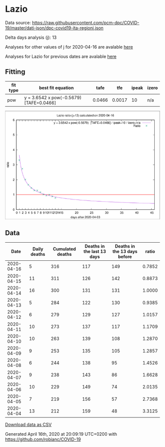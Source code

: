 # Lazio

Data source: https://raw.githubusercontent.com/pcm-dpc/COVID-19/master/dati-json/dpc-covid19-ita-regioni.json

Delta days analysis (j): 13

Analyses for other values of j for 2020-04-16 are avalable [here](../2020-04-16/README.md)

Analyses for Lazio for previous dates are avalable [here](../README.md)

## Fitting 
|fit type|best fit equation|tafe|tfe|ipeak|izero|
|-------|-----|--------|------|---|---|
|pow|y = 3.6542 x pow(-0.5679)  [TAFE=0.0466]|0.0466|0.0017|10|n/a|

![Plot](COVID-19_lazio_j13_2020-04-16.png)

## Data
|Date|Daily deaths|Cumulated deaths|Deaths in the last 13 days|Deaths in the 13 days before|ratio|
|----|----------|-----------|-------|--------------------|-----|
|2020-04-16|5|316|117|149|0.7852|
|2020-04-15|11|311|126|142|0.8873|
|2020-04-14|16|300|131|131|1.0000|
|2020-04-13|5|284|122|130|0.9385|
|2020-04-12|6|279|129|127|1.0157|
|2020-04-11|10|273|137|117|1.1709|
|2020-04-10|10|263|139|108|1.2870|
|2020-04-09|9|253|135|105|1.2857|
|2020-04-08|6|244|138|95|1.4526|
|2020-04-07|9|238|143|86|1.6628|
|2020-04-06|10|229|149|74|2.0135|
|2020-04-05|7|219|156|57|2.7368|
|2020-04-04|13|212|159|48|3.3125|

[Download data as CSV](COVID-19_lazio_j13_2020-04-16.csv)

Generated April 16th, 2020 at 20:09:19 UTC+0200 with https://github.com/robianc/COVID-19
